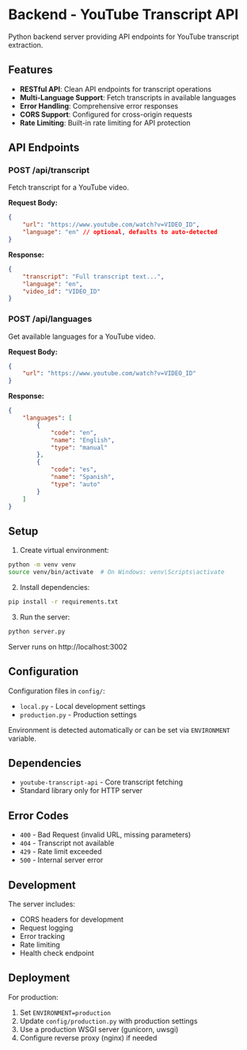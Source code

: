 # Backend - YouTube Transcript API

Python backend server providing API endpoints for YouTube transcript extraction.

## Features

- **RESTful API**: Clean API endpoints for transcript operations
- **Multi-Language Support**: Fetch transcripts in available languages
- **Error Handling**: Comprehensive error responses
- **CORS Support**: Configured for cross-origin requests
- **Rate Limiting**: Built-in rate limiting for API protection

## API Endpoints

### POST /api/transcript
Fetch transcript for a YouTube video.

**Request Body:**
```json
{
    "url": "https://www.youtube.com/watch?v=VIDEO_ID",
    "language": "en" // optional, defaults to auto-detected
}
```

**Response:**
```json
{
    "transcript": "Full transcript text...",
    "language": "en",
    "video_id": "VIDEO_ID"
}
```

### POST /api/languages
Get available languages for a YouTube video.

**Request Body:**
```json
{
    "url": "https://www.youtube.com/watch?v=VIDEO_ID"
}
```

**Response:**
```json
{
    "languages": [
        {
            "code": "en",
            "name": "English",
            "type": "manual"
        },
        {
            "code": "es",
            "name": "Spanish",
            "type": "auto"
        }
    ]
}
```

## Setup

1. Create virtual environment:
```bash
python -m venv venv
source venv/bin/activate  # On Windows: venv\Scripts\activate
```

2. Install dependencies:
```bash
pip install -r requirements.txt
```

3. Run the server:
```bash
python server.py
```

Server runs on http://localhost:3002

## Configuration

Configuration files in `config/`:
- `local.py` - Local development settings
- `production.py` - Production settings

Environment is detected automatically or can be set via `ENVIRONMENT` variable.

## Dependencies

- `youtube-transcript-api` - Core transcript fetching
- Standard library only for HTTP server

## Error Codes

- `400` - Bad Request (invalid URL, missing parameters)
- `404` - Transcript not available
- `429` - Rate limit exceeded
- `500` - Internal server error

## Development

The server includes:
- CORS headers for development
- Request logging
- Error tracking
- Rate limiting
- Health check endpoint

## Deployment

For production:
1. Set `ENVIRONMENT=production`
2. Update `config/production.py` with production settings
3. Use a production WSGI server (gunicorn, uwsgi)
4. Configure reverse proxy (nginx) if needed
